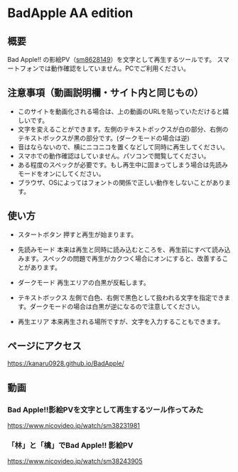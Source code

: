# BadApple AA edition
## 概要
Bad Apple!! の影絵PV（[sm8628149](https://www.nicovideo.jp/watch/sm8628149)）を文字として再生するツールです。
スマートフォンでは動作確認をしていません。PCでご利用ください。

## 注意事項（動画説明欄・サイト内と同じもの）
* このサイトを動画化される場合は、上の動画のURLを貼っていただけると嬉しいです。
* 文字を変えることができます。左側のテキストボックスが白の部分、右側のテキストボックスが黒の部分です。(ダークモードの場合は逆)
* 音はならないので、横にニコニコを置くなどして同時に再生してください。
* スマホでの動作確認はしていません。パソコンで閲覧してください。
* ある程度のスペックが必要です。もし再生中に固まってしまう場合は先読みモードをオンにしてください。
* ブラウザ、OSによってはフォントの関係で正しい動作をしないことがあります。


## 使い方
* スタートボタン
    押すと再生が始まります。

* 先読みモード
    本来は再生と同時に読み込むところを、再生前にすべて読み込みます。スペックの問題で再生がカクつく場合にオンにすると、改善することがあります。
    
* ダークモード
    再生エリアの白黒が反転します。

* テキストボックス
    左側で白色、右側で黒色として扱われる文字を指定できます。ダークモードの場合は白黒が逆になるので注意してください。

* 再生エリア
    本来再生される場所ですが、文字を入力することもできます。

## ページにアクセス
<https://kanaru0928.github.io/BadApple/>

## 動画
### Bad Apple!!影絵PVを文字として再生するツール作ってみた
<https://www.nicovideo.jp/watch/sm38231981>

### 「林」と「檎」でBad Apple!! 影絵PV
<https://www.nicovideo.jp/watch/sm38243905>
